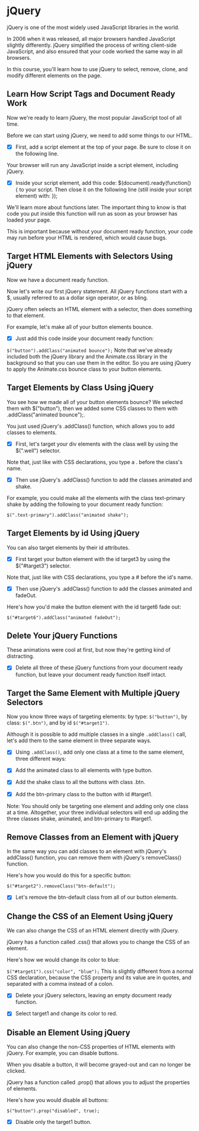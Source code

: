 # jQuery

jQuery is one of the most widely used JavaScript libraries in the world.

In 2006 when it was released, all major browsers handled JavaScript slightly differently. jQuery simplified the process of writing client-side JavaScript, and also ensured that your code worked the same way in all browsers.

In this course, you'll learn how to use jQuery to select, remove, clone, and modify different elements on the page.

## Learn How Script Tags and Document Ready Work
Now we're ready to learn jQuery, the most popular JavaScript tool of all time.

Before we can start using jQuery, we need to add some things to our HTML.

- [x] First, add a script element at the top of your page. Be sure to close it on the following line.

Your browser will run any JavaScript inside a script element, including jQuery.

- [x] Inside your script element, add this code: $(document).ready(function() { to your script. Then close it on the following line (still inside your script element) with: });

We'll learn more about functions later. The important thing to know is that code you put inside this function will run as soon as your browser has loaded your page.

This is important because without your document ready function, your code may run before your HTML is rendered, which would cause bugs.

## Target HTML Elements with Selectors Using jQuery
Now we have a document ready function.

Now let's write our first jQuery statement. All jQuery functions start with a $, usually referred to as a dollar sign operator, or as bling.

jQuery often selects an HTML element with a selector, then does something to that element.

For example, let's make all of your button elements bounce. 
- [x] Just add this code inside your document ready function:

`$("button").addClass("animated bounce");`
Note that we've already included both the jQuery library and the Animate.css library in the background so that you can use them in the editor. So you are using jQuery to apply the Animate.css bounce class to your button elements.

## Target Elements by Class Using jQuery
You see how we made all of your button elements bounce? We selected them with $("button"), then we added some CSS classes to them with .addClass("animated bounce");.

You just used jQuery's .addClass() function, which allows you to add classes to elements.

- [x] First, let's target your div elements with the class well by using the $(".well") selector.

Note that, just like with CSS declarations, you type a . before the class's name.

- [x] Then use jQuery's .addClass() function to add the classes animated and shake.

For example, you could make all the elements with the class text-primary shake by adding the following to your document ready function:

`$(".text-primary").addClass("animated shake");`

## Target Elements by id Using jQuery
You can also target elements by their id attributes.

- [x] First target your button element with the id target3 by using the $("#target3") selector.

Note that, just like with CSS declarations, you type a # before the id's name.

- [x] Then use jQuery's .addClass() function to add the classes animated and fadeOut.

Here's how you'd make the button element with the id target6 fade out:

`$("#target6").addClass("animated fadeOut");`

## Delete Your jQuery Functions
These animations were cool at first, but now they're getting kind of distracting.

- [x] Delete all three of these jQuery functions from your document ready function, but leave your document ready function itself intact.

## Target the Same Element with Multiple jQuery Selectors
Now you know three ways of targeting elements: by type: `$("button")`, by class: `$(".btn")`, and by id `$("#target1")`.

Although it is possible to add multiple classes in a single `.addClass()` call, let's add them to the same element in three separate ways.

- [x] Using `.addClass()`, add only one class at a time to the same element, three different ways:

- [x] Add the animated class to all elements with type button.

- [x] Add the shake class to all the buttons with class .btn.

- [x] Add the btn-primary class to the button with id #target1.

Note: You should only be targeting one element and adding only one class at a time. Altogether, your three individual selectors will end up adding the three classes shake, animated, and btn-primary to #target1.

## Remove Classes from an Element with jQuery
In the same way you can add classes to an element with jQuery's addClass() function, you can remove them with jQuery's removeClass() function.

Here's how you would do this for a specific button:

`$("#target2").removeClass("btn-default");`
- [x] Let's remove the btn-default class from all of our button elements.

## Change the CSS of an Element Using jQuery
We can also change the CSS of an HTML element directly with jQuery.

jQuery has a function called .css() that allows you to change the CSS of an element.

Here's how we would change its color to blue:

`$("#target1").css("color", "blue");`
This is slightly different from a normal CSS declaration, because the CSS property and its value are in quotes, and separated with a comma instead of a colon.

- [x] Delete your jQuery selectors, leaving an empty document ready function.

- [x] Select target1 and change its color to red.

## Disable an Element Using jQuery
You can also change the non-CSS properties of HTML elements with jQuery. For example, you can disable buttons.

When you disable a button, it will become grayed-out and can no longer be clicked.

jQuery has a function called .prop() that allows you to adjust the properties of elements.

Here's how you would disable all buttons:

`$("button").prop("disabled", true);`
- [x] Disable only the target1 button.